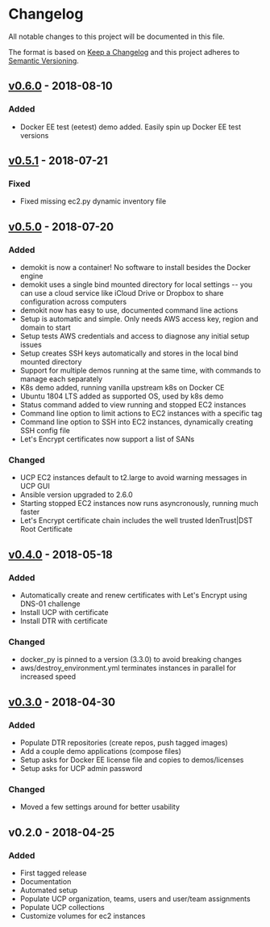 # Changelog
All notable changes to this project will be documented in this file.

The format is based on [Keep a Changelog](https://keepachangelog.com/en/1.0.0/)
and this project adheres to [Semantic Versioning](https://semver.org/spec/v2.0.0.html).

## [v0.6.0] - 2018-08-10
### Added
- Docker EE test (eetest) demo added. Easily spin up Docker EE test versions

## [v0.5.1] - 2018-07-21
### Fixed
- Fixed missing ec2.py dynamic inventory file

## [v0.5.0] - 2018-07-20
### Added
- demokit is now a container! No software to install besides the Docker engine
- demokit uses a single bind mounted directory for local settings -- you can use a cloud service like iCloud Drive or Dropbox to share configuration across computers
- demokit now has easy to use, documented command line actions
- Setup is automatic and simple. Only needs AWS access key, region and domain to start
- Setup tests AWS credentials and access to diagnose any initial setup issues
- Setup creates SSH keys automatically and stores in the local bind mounted directory
- Support for multiple demos running at the same time, with commands to manage each separately
- K8s demo added, running vanilla upstream k8s on Docker CE
- Ubuntu 1804 LTS added as supported OS, used by k8s demo
- Status command added to view running and stopped EC2 instances
- Command line option to limit actions to EC2 instances with a specific tag
- Command line option to SSH into EC2 instances, dynamically creating SSH config file
- Let's Encrypt certificates now support a list of SANs

### Changed
- UCP EC2 instances default to t2.large to avoid warning messages in UCP GUI
- Ansible version upgraded to 2.6.0
- Starting stopped EC2 instances now runs asyncronously, running much faster
- Let's Encrypt certificate chain includes the well trusted IdenTrust|DST Root Certificate

## [v0.4.0] - 2018-05-18
### Added
- Automatically create and renew certificates with Let's Encrypt using DNS-01 challenge
- Install UCP with certificate
- Install DTR with certificate

### Changed
- docker_py is pinned to a version (3.3.0) to avoid breaking changes
- aws/destroy_environment.yml terminates instances in parallel for increased speed

## [v0.3.0] - 2018-04-30
### Added
- Populate DTR repositories (create repos, push tagged images)
- Add a couple demo applications (compose files)
- Setup asks for Docker EE license file and copies to demos/licenses
- Setup asks for UCP admin password

### Changed
- Moved a few settings around for better usability

## v0.2.0 - 2018-04-25
### Added
- First tagged release
- Documentation
- Automated setup
- Populate UCP organization, teams, users and user/team assignments
- Populate UCP collections
- Customize volumes for ec2 instances

[Unreleased]: https://github.com/gitamiller/demokit/compare/master...devel
[v0.6.0]: https://github.com/gitamiller/demokit/compare/v0.5.1...v0.6.0
[v0.5.1]: https://github.com/gitamiller/demokit/compare/v0.5.0...v0.5.1
[v0.5.0]: https://github.com/gitamiller/demokit/compare/v0.4.0...v0.5.0
[v0.4.0]: https://github.com/gitamiller/demokit/compare/v0.3.0...v0.4.0
[v0.3.0]: https://github.com/gitamiller/demokit/compare/v0.2.0...v0.3.0
